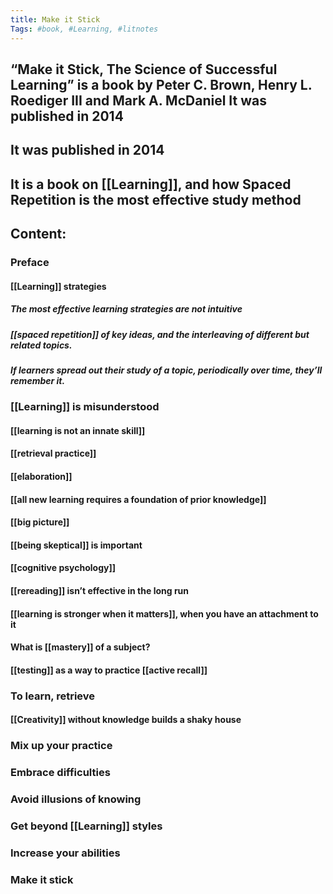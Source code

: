 ```yaml
---
title: Make it Stick
Tags: #book, #Learning, #litnotes 
---
```


## “Make it Stick, The Science of Successful Learning” is a book by Peter C. Brown, Henry L. Roediger III and Mark A. McDaniel It was published in 2014
## It was published in 2014
## It is a book on [[Learning]], and how Spaced Repetition is the most effective study method
## **Content:**
### Preface
#### [[Learning]] strategies
##### The most effective learning strategies are not intuitive
##### [[spaced repetition]] of key ideas, and the interleaving of different but related topics.
##### If learners spread out their study of a topic, periodically over time, they’ll remember it.
### [[Learning]] is misunderstood
#### [[learning is not an innate skill]]
#### [[retrieval practice]]
#### [[elaboration]]
#### [[all new learning requires a foundation of prior knowledge]]
#### [[big picture]]
#### [[being skeptical]] is important
#### [[cognitive psychology]]
#### [[rereading]] isn’t effective in the long run
#### [[learning is stronger when it matters]], when you have an attachment to it
#### What is [[mastery]] of a subject?
#### [[testing]] as a way to practice [[active recall]]
### To learn, retrieve
#### [[Creativity]] without knowledge builds a shaky house
####
### Mix up your practice
### Embrace difficulties
### Avoid illusions of knowing
### Get beyond [[Learning]] styles
### Increase your abilities
### Make it stick